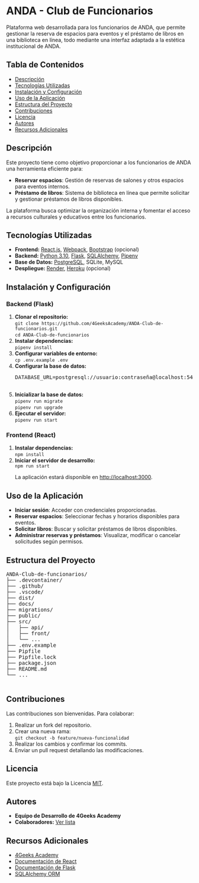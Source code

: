 <!DOCTYPE html>
<html lang="es">
<head>
  <meta charset="UTF-8">
</head>
<body>
  <h1>ANDA - Club de Funcionarios</h1>

  <p>Plataforma web desarrollada para los funcionarios de ANDA, que permite gestionar la reserva de espacios para eventos y el préstamo de libros en una biblioteca en línea, todo mediante una interfaz adaptada a la estética institucional de ANDA.</p>

  <h2>Tabla de Contenidos</h2>
  <ul>
    <li><a href="#descripción">Descripción</a></li>
    <li><a href="#tecnologías-utilizadas">Tecnologías Utilizadas</a></li>
    <li><a href="#instalación-y-configuración">Instalación y Configuración</a></li>
    <li><a href="#uso-de-la-aplicación">Uso de la Aplicación</a></li>
    <li><a href="#estructura-del-proyecto">Estructura del Proyecto</a></li>
    <li><a href="#contribuciones">Contribuciones</a></li>
    <li><a href="#licencia">Licencia</a></li>
    <li><a href="#autores">Autores</a></li>
    <li><a href="#recursos-adicionales">Recursos Adicionales</a></li>
  </ul>

  <h2 id="descripción">Descripción</h2>
  <p>Este proyecto tiene como objetivo proporcionar a los funcionarios de ANDA una herramienta eficiente para:</p>
  <ul>
    <li><strong>Reservar espacios</strong>: Gestión de reservas de salones y otros espacios para eventos internos.</li>
    <li><strong>Préstamo de libros</strong>: Sistema de biblioteca en línea que permite solicitar y gestionar préstamos de libros disponibles.</li>
  </ul>
  <p>La plataforma busca optimizar la organización interna y fomentar el acceso a recursos culturales y educativos entre los funcionarios.</p>

  <h2 id="tecnologías-utilizadas">Tecnologías Utilizadas</h2>
  <ul>
    <li><strong>Frontend:</strong> <a href="https://reactjs.org/">React.js</a>, <a href="https://webpack.js.org/">Webpack</a>, <a href="https://getbootstrap.com/">Bootstrap</a> (opcional)</li>
    <li><strong>Backend:</strong> <a href="https://www.python.org/">Python 3.10</a>, <a href="https://flask.palletsprojects.com/">Flask</a>, <a href="https://www.sqlalchemy.org/">SQLAlchemy</a>, <a href="https://pipenv.pypa.io/en/latest/">Pipenv</a></li>
    <li><strong>Base de Datos:</strong> <a href="https://www.postgresql.org/">PostgreSQL</a>, SQLite, MySQL</li>
    <li><strong>Despliegue:</strong> <a href="https://render.com/">Render</a>, <a href="https://www.heroku.com/">Heroku</a> (opcional)</li>
  </ul>

  <h2 id="instalación-y-configuración">Instalación y Configuración</h2>

  <h3>Backend (Flask)</h3>
  <ol>
    <li><strong>Clonar el repositorio:</strong><br>
      <code>git clone https://github.com/4GeeksAcademy/ANDA-Club-de-funcionarios.git</code><br>
      <code>cd ANDA-Club-de-funcionarios</code>
    </li>
    <li><strong>Instalar dependencias:</strong><br>
      <code>pipenv install</code>
    </li>
    <li><strong>Configurar variables de entorno:</strong><br>
      <code>cp .env.example .env</code>
    </li>
    <li><strong>Configurar la base de datos:</strong><br>
      <pre>
DATABASE_URL=postgresql://usuario:contraseña@localhost:5432/nombre_basedatos
      </pre>
    </li>
    <li><strong>Inicializar la base de datos:</strong><br>
      <code>pipenv run migrate</code><br>
      <code>pipenv run upgrade</code>
    </li>
    <li><strong>Ejecutar el servidor:</strong><br>
      <code>pipenv run start</code>
    </li>
  </ol>

  <h3>Frontend (React)</h3>
  <ol>
    <li><strong>Instalar dependencias:</strong><br>
      <code>npm install</code>
    </li>
    <li><strong>Iniciar el servidor de desarrollo:</strong><br>
      <code>npm run start</code><br>
      <p>La aplicación estará disponible en <a href="http://localhost:3000">http://localhost:3000</a>.</p>
    </li>
  </ol>

  <h2 id="uso-de-la-aplicación">Uso de la Aplicación</h2>
  <ul>
    <li><strong>Iniciar sesión</strong>: Acceder con credenciales proporcionadas.</li>
    <li><strong>Reservar espacios</strong>: Seleccionar fechas y horarios disponibles para eventos.</li>
    <li><strong>Solicitar libros</strong>: Buscar y solicitar préstamos de libros disponibles.</li>
    <li><strong>Administrar reservas y préstamos</strong>: Visualizar, modificar o cancelar solicitudes según permisos.</li>
  </ul>

  <h2 id="estructura-del-proyecto">Estructura del Proyecto</h2>
  <pre>
ANDA-Club-de-funcionarios/
├── .devcontainer/
├── .github/
├── .vscode/
├── dist/
├── docs/
├── migrations/
├── public/
├── src/
│   ├── api/
│   ├── front/
│   └── ...
├── .env.example
├── Pipfile
├── Pipfile.lock
├── package.json
├── README.md
└── ...
  </pre>

  <h2 id="contribuciones">Contribuciones</h2>
  <p>Las contribuciones son bienvenidas. Para colaborar:</p>
  <ol>
    <li>Realizar un fork del repositorio.</li>
    <li>Crear una nueva rama:<br><code>git checkout -b feature/nueva-funcionalidad</code></li>
    <li>Realizar los cambios y confirmar los commits.</li>
    <li>Enviar un pull request detallando las modificaciones.</li>
  </ol>

  <h2 id="licencia">Licencia</h2>
  <p>Este proyecto está bajo la Licencia <a href="https://opensource.org/licenses/MIT">MIT</a>.</p>

  <h2 id="autores">Autores</h2>
  <ul>
    <li><strong>Equipo de Desarrollo de 4Geeks Academy</strong></li>
    <li><strong>Colaboradores:</strong> <a href="https://github.com/4GeeksAcademy/ANDA-Club-de-funcionarios/graphs/contributors">Ver lista</a></li>
  </ul>

  <h2 id="recursos-adicionales">Recursos Adicionales</h2>
  <ul>
    <li><a href="https://4geeksacademy.com/">4Geeks Academy</a></li>
    <li><a href="https://reactjs.org/docs/getting-started.html">Documentación de React</a></li>
    <li><a href="https://flask.palletsprojects.com/en/2.0.x/">Documentación de Flask</a></li>
    <li><a href="https://docs.sqlalchemy.org/en/14/">SQLAlchemy ORM</a></li>
  </ul>
</body>
</html>
